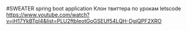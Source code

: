 #SWEATER spring boot application
Клон твиттера по урокам letscode  
https://www.youtube.com/watch?v=jH17YkBTpI4&list=PLU2ftbIeotGoGSEUf54LQH-DgiQPF2XRO


